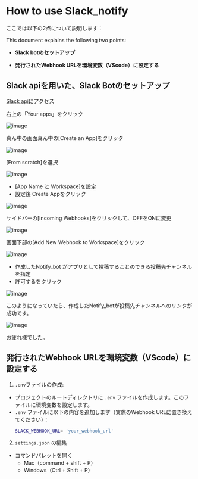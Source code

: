 # How to use Slack_notify

ここでは以下の2点について説明します：

This document explains the following two points:

- **Slack botのセットアップ**
  
- **発行されたWebhook URLを環境変数（VScode）に設定する**


## Slack apiを用いた、Slack Botのセットアップ

[Slack api](https://api.slack.com)にアクセス

右上の「Your apps」をクリック

![image](https://github.com/Itsuki-2822/ML_Utilities/assets/135577168/c0b2ae97-60ac-4ff8-975f-6ccf925095b7)

真ん中の画面真ん中の[Create an App]をクリック

![image](https://github.com/Itsuki-2822/ML_Utilities/assets/135577168/48972444-c128-4c52-91a0-6d18288daa47)

[From scratch]を選択

![image](https://github.com/Itsuki-2822/ML_Utilities/assets/135577168/2ebb6a54-a3b5-46b9-b511-6db28743cec2)

- [App Name と Workspace]を設定
- 設定後 Create Appをクリック

![image](https://github.com/Itsuki-2822/ML_Utilities/assets/135577168/943f4916-c59b-4758-8268-2dd9aefe6cf4)

サイドバーの[Incoming Webhooks]をクリックして、OFFをONに変更

![image](https://github.com/Itsuki-2822/ML_Utilities/assets/135577168/6195b842-ae19-4106-8890-e784592f7e0d)

画面下部の[Add New Webhook to Workspace]をクリック

![image](https://github.com/Itsuki-2822/ML_Utilities/assets/135577168/299ed31c-e81d-4617-81c0-40e578fb82ad)

- 作成したNotify_bot がアプリとして投稿することのできる投稿先チャンネルを指定
- 許可するをクリック

![image](https://github.com/Itsuki-2822/ML_Utilities/assets/135577168/f058c499-1f97-4e0b-a54c-52618f215d96)

このようになっていたら、作成したNotify_botが投稿先チャンネルへのリンクが成功です。

![image](https://github.com/Itsuki-2822/ML_Utilities/assets/135577168/b3375ce2-5c53-4a83-9f88-8cb7308f1ee1)

お疲れ様でした。

## 発行されたWebhook URLを環境変数（VScode）に設定する
1. `.env`ファイルの作成:
- プロジェクトのルートディレクトリに `.env` ファイルを作成します。このファイルに環境変数を設定します。
- `.env` ファイルに以下の内容を追加します（実際のWebhook URLに置き換えてください）：
  ```bash
  SLACK_WEBHOOK_URL= 'your_webhook_url'
  ```
2. `settings.json` の編集
- コマンドパレットを開く
  - Mac（command + shift + P）
  - Windows（Ctrl + Shift + P）
